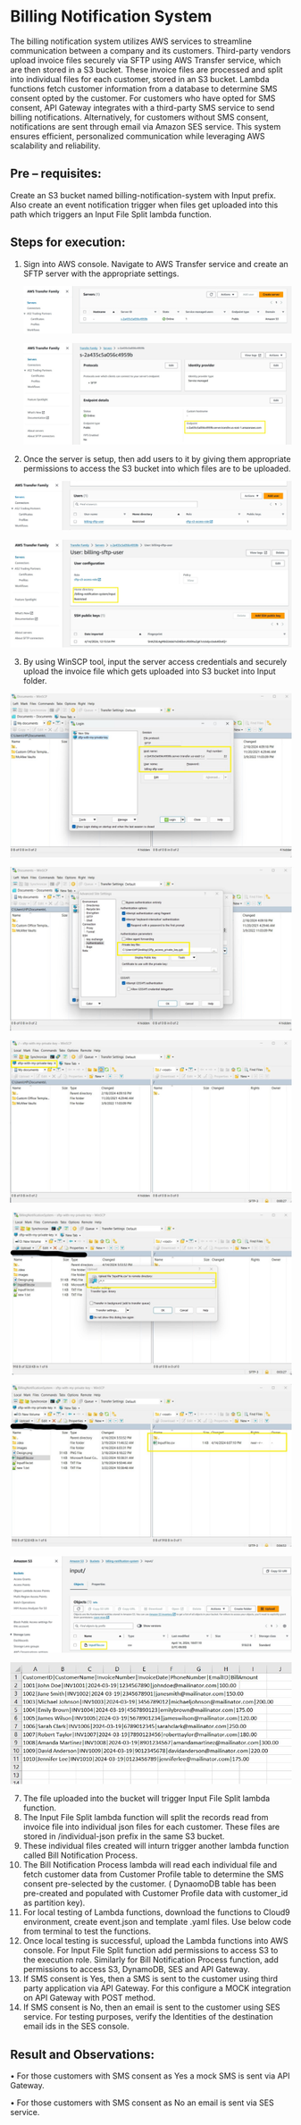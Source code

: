 
# Billing Notification System

The billing notification system utilizes AWS services to streamline communication between a company and its customers. Third-party vendors upload invoice files securely via SFTP using AWS Transfer service, which are then stored in a S3 bucket. These invoice files are processed and split into individual files for each customer, stored in an S3 bucket. Lambda functions fetch customer information from a database to determine SMS consent opted by the customer. For customers who have opted for SMS consent, API Gateway integrates with a third-party SMS service to send billing notifications. Alternatively, for customers without SMS consent, notifications are sent through email via Amazon SES service. This system ensures efficient, personalized communication while leveraging AWS scalability and reliability.


## Pre – requisites:

Create an S3 bucket named billing-notification-system with Input prefix. Also create an event notification trigger when files get uploaded into this path which triggers an Input File Split lambda function.

## Steps for execution:

1.	Sign into AWS console. Navigate to AWS Transfer service and create an SFTP server with the appropriate settings.
   
    ![alt text](https://github.com/pratheekshavrao/Billing-Notification-System/blob/main/images/SFTP-Server_1.jpg)

    ![alt text](https://github.com/pratheekshavrao/Billing-Notification-System/blob/main/images/SFTP_Server2.jpg)
   
2.	Once the server is setup, then add users to it by giving them appropriate permissions to access the S3 bucket into which files are to be uploaded.

   ![alt text](https://github.com/pratheekshavrao/Billing-Notification-System/blob/main/images/SFTP_User_1.jpg)

   ![alt text](https://github.com/pratheekshavrao/Billing-Notification-System/blob/main/images/SFTP_User_2.jpg)
   
3.	By using WinSCP tool, input the server access credentials and securely upload the invoice file which gets uploaded into S3 bucket into Input folder.

   ![alt text](https://github.com/pratheekshavrao/Billing-Notification-System/blob/main/images/SFTP_Access_1.jpg)

   ![alt text](https://github.com/pratheekshavrao/Billing-Notification-System/blob/main/images/SFTP_Access_2.jpg)

   ![alt text](https://github.com/pratheekshavrao/Billing-Notification-System/blob/main/images/SFTP_Login_Screen.jpg)

   ![alt text](https://github.com/pratheekshavrao/Billing-Notification-System/blob/main/images/SFTP_File_Upload_1.jpg)

   ![alt text](https://github.com/pratheekshavrao/Billing-Notification-System/blob/main/images/SFTP_File_Upload_2.jpg)

   ![alt text](https://github.com/pratheekshavrao/Billing-Notification-System/blob/main/images/S3_InputFile_Uploaded.jpg)

   ![alt text](https://github.com/pratheekshavrao/Billing-Notification-System/blob/main/images/Input_file.jpg)
   
7.	The file uploaded into the bucket will trigger Input File Split lambda function.
8.	The Input File Split lambda function will split the records read from invoice file into individual json files for each customer. These files are stored in /individual-json prefix in the same S3 bucket.
9.	These individual files created will inturn trigger another lambda function called Bill Notification Process.
10.	The Bill Notification Process lambda will read each individual file and fetch customer data from Customer Profile table to determine the SMS consent pre-selected by the customer. ( DynaomoDB table has been pre-created and populated with Customer Profile data with customer_id as partition key).
11.	For local testing of Lambda functions, download the functions to Cloud9 environment, create event.json and template .yaml files. Use below code from terminal to test the functions.
12.	Once local testing is successful, upload the Lambda functions into AWS console. For Input File Split function add permissions to access S3 to the execution role. Similarly for Bill Notification Process function, add permissions to access S3, DynamoDB, SES and API Gateway.
13.	 If SMS consent is Yes, then a SMS is sent to the customer using third party application via API Gateway. For this configure a MOCK integration on API Gateway with POST method.
14.	 If SMS consent is No, then an email is sent to the customer using SES service. For testing purposes, verify the Identities of the destination email ids in the SES console.

## Result and Observations:

•	For those customers with SMS consent as Yes a mock SMS is sent via API Gateway.

•	For those customers with SMS consent as No an email is sent via SES service.
